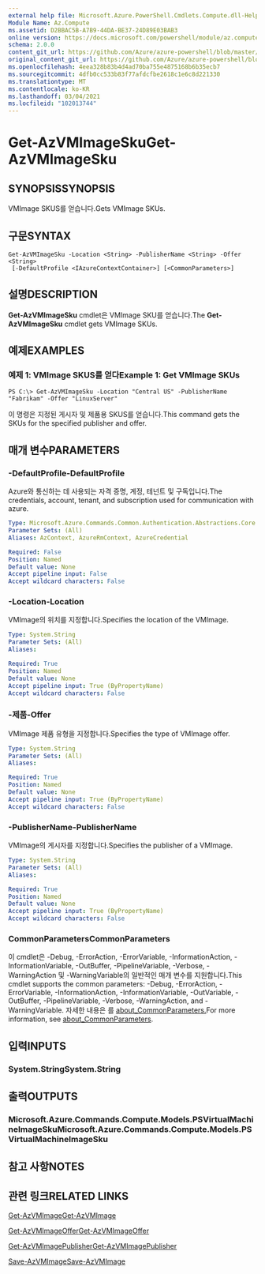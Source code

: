 ```yaml
---
external help file: Microsoft.Azure.PowerShell.Cmdlets.Compute.dll-Help.xml
Module Name: Az.Compute
ms.assetid: D2BBAC5B-A7B9-44DA-BE37-24D89E03BAB3
online version: https://docs.microsoft.com/powershell/module/az.compute/get-azvmimagesku
schema: 2.0.0
content_git_url: https://github.com/Azure/azure-powershell/blob/master/src/Compute/Compute/help/Get-AzVMImageSku.md
original_content_git_url: https://github.com/Azure/azure-powershell/blob/master/src/Compute/Compute/help/Get-AzVMImageSku.md
ms.openlocfilehash: 4eea328b83b4d4ad70ba755e4875168b6b35ecb7
ms.sourcegitcommit: 4dfb0cc533b83f77afdcfbe2618c1e6c8d221330
ms.translationtype: MT
ms.contentlocale: ko-KR
ms.lasthandoff: 03/04/2021
ms.locfileid: "102013744"
---
```

# <span data-ttu-id="51dca-101">Get-AzVMImageSku</span><span class="sxs-lookup"><span data-stu-id="51dca-101">Get-AzVMImageSku</span></span>

## <span data-ttu-id="51dca-102">SYNOPSIS</span><span class="sxs-lookup"><span data-stu-id="51dca-102">SYNOPSIS</span></span>
<span data-ttu-id="51dca-103">VMImage SKUS를 얻습니다.</span><span class="sxs-lookup"><span data-stu-id="51dca-103">Gets VMImage SKUs.</span></span>

## <span data-ttu-id="51dca-104">구문</span><span class="sxs-lookup"><span data-stu-id="51dca-104">SYNTAX</span></span>

```
Get-AzVMImageSku -Location <String> -PublisherName <String> -Offer <String>
 [-DefaultProfile <IAzureContextContainer>] [<CommonParameters>]
```

## <span data-ttu-id="51dca-105">설명</span><span class="sxs-lookup"><span data-stu-id="51dca-105">DESCRIPTION</span></span>
<span data-ttu-id="51dca-106">**Get-AzVMImageSku** cmdlet은 VMImage SKU를 얻습니다.</span><span class="sxs-lookup"><span data-stu-id="51dca-106">The **Get-AzVMImageSku** cmdlet gets VMImage SKUs.</span></span>

## <span data-ttu-id="51dca-107">예제</span><span class="sxs-lookup"><span data-stu-id="51dca-107">EXAMPLES</span></span>

### <span data-ttu-id="51dca-108">예제 1: VMImage SKUS를 얻다</span><span class="sxs-lookup"><span data-stu-id="51dca-108">Example 1: Get VMImage SKUs</span></span>
```
PS C:\> Get-AzVMImageSku -Location "Central US" -PublisherName "Fabrikam" -Offer "LinuxServer"
```

<span data-ttu-id="51dca-109">이 명령은 지정된 게시자 및 제품용 SKUS를 얻습니다.</span><span class="sxs-lookup"><span data-stu-id="51dca-109">This command gets the SKUs for the specified publisher and offer.</span></span>

## <span data-ttu-id="51dca-110">매개 변수</span><span class="sxs-lookup"><span data-stu-id="51dca-110">PARAMETERS</span></span>

### <span data-ttu-id="51dca-111">-DefaultProfile</span><span class="sxs-lookup"><span data-stu-id="51dca-111">-DefaultProfile</span></span>
<span data-ttu-id="51dca-112">Azure와 통신하는 데 사용되는 자격 증명, 계정, 테넌트 및 구독입니다.</span><span class="sxs-lookup"><span data-stu-id="51dca-112">The credentials, account, tenant, and subscription used for communication with azure.</span></span>

```yaml
Type: Microsoft.Azure.Commands.Common.Authentication.Abstractions.Core.IAzureContextContainer
Parameter Sets: (All)
Aliases: AzContext, AzureRmContext, AzureCredential

Required: False
Position: Named
Default value: None
Accept pipeline input: False
Accept wildcard characters: False
```

### <span data-ttu-id="51dca-113">-Location</span><span class="sxs-lookup"><span data-stu-id="51dca-113">-Location</span></span>
<span data-ttu-id="51dca-114">VMImage의 위치를 지정합니다.</span><span class="sxs-lookup"><span data-stu-id="51dca-114">Specifies the location of the VMImage.</span></span>

```yaml
Type: System.String
Parameter Sets: (All)
Aliases:

Required: True
Position: Named
Default value: None
Accept pipeline input: True (ByPropertyName)
Accept wildcard characters: False
```

### <span data-ttu-id="51dca-115">-제품</span><span class="sxs-lookup"><span data-stu-id="51dca-115">-Offer</span></span>
<span data-ttu-id="51dca-116">VMImage 제품 유형을 지정합니다.</span><span class="sxs-lookup"><span data-stu-id="51dca-116">Specifies the type of VMImage offer.</span></span>

```yaml
Type: System.String
Parameter Sets: (All)
Aliases:

Required: True
Position: Named
Default value: None
Accept pipeline input: True (ByPropertyName)
Accept wildcard characters: False
```

### <span data-ttu-id="51dca-117">-PublisherName</span><span class="sxs-lookup"><span data-stu-id="51dca-117">-PublisherName</span></span>
<span data-ttu-id="51dca-118">VMImage의 게시자를 지정합니다.</span><span class="sxs-lookup"><span data-stu-id="51dca-118">Specifies the publisher of a VMImage.</span></span>

```yaml
Type: System.String
Parameter Sets: (All)
Aliases:

Required: True
Position: Named
Default value: None
Accept pipeline input: True (ByPropertyName)
Accept wildcard characters: False
```

### <span data-ttu-id="51dca-119">CommonParameters</span><span class="sxs-lookup"><span data-stu-id="51dca-119">CommonParameters</span></span>
<span data-ttu-id="51dca-120">이 cmdlet은 -Debug, -ErrorAction, -ErrorVariable, -InformationAction, -InformationVariable, -OutBuffer, -PipelineVariable, -Verbose, -WarningAction 및 -WarningVariable의 일반적인 매개 변수를 지원합니다.</span><span class="sxs-lookup"><span data-stu-id="51dca-120">This cmdlet supports the common parameters: -Debug, -ErrorAction, -ErrorVariable, -InformationAction, -InformationVariable, -OutVariable, -OutBuffer, -PipelineVariable, -Verbose, -WarningAction, and -WarningVariable.</span></span> <span data-ttu-id="51dca-121">자세한 내용은 를 [about_CommonParameters.](http://go.microsoft.com/fwlink/?LinkID=113216)</span><span class="sxs-lookup"><span data-stu-id="51dca-121">For more information, see [about_CommonParameters](http://go.microsoft.com/fwlink/?LinkID=113216).</span></span>

## <span data-ttu-id="51dca-122">입력</span><span class="sxs-lookup"><span data-stu-id="51dca-122">INPUTS</span></span>

### <span data-ttu-id="51dca-123">System.String</span><span class="sxs-lookup"><span data-stu-id="51dca-123">System.String</span></span>

## <span data-ttu-id="51dca-124">출력</span><span class="sxs-lookup"><span data-stu-id="51dca-124">OUTPUTS</span></span>

### <span data-ttu-id="51dca-125">Microsoft.Azure.Commands.Compute.Models.PSVirtualMachineImageSku</span><span class="sxs-lookup"><span data-stu-id="51dca-125">Microsoft.Azure.Commands.Compute.Models.PSVirtualMachineImageSku</span></span>

## <span data-ttu-id="51dca-126">참고 사항</span><span class="sxs-lookup"><span data-stu-id="51dca-126">NOTES</span></span>

## <span data-ttu-id="51dca-127">관련 링크</span><span class="sxs-lookup"><span data-stu-id="51dca-127">RELATED LINKS</span></span>

[<span data-ttu-id="51dca-128">Get-AzVMImage</span><span class="sxs-lookup"><span data-stu-id="51dca-128">Get-AzVMImage</span></span>](./Get-AzVMImage.md)

[<span data-ttu-id="51dca-129">Get-AzVMImageOffer</span><span class="sxs-lookup"><span data-stu-id="51dca-129">Get-AzVMImageOffer</span></span>](./Get-AzVMImageOffer.md)

[<span data-ttu-id="51dca-130">Get-AzVMImagePublisher</span><span class="sxs-lookup"><span data-stu-id="51dca-130">Get-AzVMImagePublisher</span></span>](./Get-AzVMImagePublisher.md)

[<span data-ttu-id="51dca-131">Save-AzVMImage</span><span class="sxs-lookup"><span data-stu-id="51dca-131">Save-AzVMImage</span></span>](./Save-AzVMImage.md)


